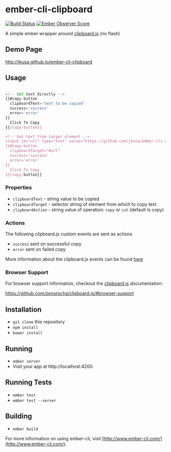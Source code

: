 # ember-cli-clipboard

[![Build Status](https://travis-ci.org/jkusa/ember-cli-clipboard.svg?branch=master)](https://travis-ci.org/jkusa/ember-cli-clipboard) [![Ember Observer Score](http://emberobserver.com/badges/ember-cli-clipboard.svg)](http://emberobserver.com/addons/ember-cli-clipboard)

A simple ember wrapper around [clipboard.js](http://zenorocha.github.io/clipboard.js/) (no flash)

## Demo Page

http://jkusa.github.io/ember-cli-clipboard

## Usage

```javascript

<!-- Set text directly -->
{{#copy-button
  clipboardText='text to be copied'
  success='success'
  error='error'
}}
  Click To Copy
{{/copy-button}}

<!-- Get text from target element -->
<input id="url" type="text" value="https://github.com/jkusa/ember-cli-clipboard">
{{#copy-button
  clipboardTarget="#url"
  success='success'
  error='error'
}}
  Click To Copy
{{/copy-button}}
```

### Properties

* `clipboardText` - string value to be copied
* `clipboardTarget` - selector string of element from which to copy text
* `clipboardAction` - string value of operation: `copy` or `cut` (default is copy)

### Actions

The following clipboard.js custom events are sent as actions

* `success` sent on successful copy
* `error` sent on failed copy

More information about the clipboard.js events can be found [here](https://github.com/zenorocha/clipboard.js/#events)

### Browser Support

For browser support information, checkout the [clipboard.js](http://zenorocha.github.io/clipboard.js/) documentation:

https://github.com/zenorocha/clipboard.js/#browser-support

## Installation

* `git clone` this repository
* `npm install`
* `bower install`

## Running

* `ember server`
* Visit your app at http://localhost:4200.

## Running Tests

* `ember test`
* `ember test --server`

## Building

* `ember build`

For more information on using ember-cli, visit [http://www.ember-cli.com/](http://www.ember-cli.com/).
